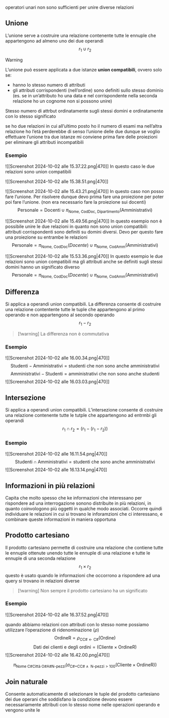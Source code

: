 operatori unari non sono sufficienti per unire diverse relazioni

## Unione
L’unione serve a costruire una relazione contenente tutte le ennuple che appartengono ad almeno uno dei due operandi
$$
r_{1} \cup r_{2}
$$
> [!warning]
> L’unione può essere applicata a due istanze **union compatibili**, ovvero solo se:
> - hanno lo stesso numero di attributi
> - gli attributi corrispondenti (nell’ordine) sono definiti sullo stesso dominio (es. se in un’attributo ho una data e nel corrispondente nella seconda relazione ho un cognome non si possono unire)
> 
> Stesso numero di attrbut ordinatamente sugli stessi domini e ordinatamente con lo stesso significato

se ho due relazioni in cui all’ultimo posto ho il numero di esami ma nell’altra relazione ho l’età perderebbe di senso l’unione delle due
dunque se voglio effettuare l’unione tra due istanze mi conviene prima fare delle proiezioni per eliminare gli attributi incompatibili

### Esempio
![[Screenshot 2024-10-02 alle 15.37.22.png|470]]
In questo caso le due relazioni sono union compatibili

![[Screenshot 2024-10-02 alle 15.38.51.png|470]]


![[Screenshot 2024-10-02 alle 15.43.21.png|470]]
In questo caso non posso fare l’unione. Per risolvere dunque devo prima fare una proiezione per poter poi fare l’unione. (non era necessario fare la proiezione sui docenti)
$$
\text{Personale}=\text{Docenti}\cup \pi_{\text{Nome, CodDoc, Dipartimento}}(\text{Amministrativi})
$$


![[Screenshot 2024-10-02 alle 15.49.56.png|470]]
In questo esempio non è possibile unire le due relazioni in quanto non sono union compatibili: attributi corrispondenti sono definiti su domini diversi. Devo per questo fare una proiezione su entrambe le relazioni
$$
\text{Personale} = \pi_{\text{Nome, CodDoc}}(Docente)\cup \pi_{\text{Nome,  CodAmm}}(\text{Amministrativi})
$$

![[Screenshot 2024-10-02 alle 15.53.36.png|470]]
In questo esempio le due relazioni sono union compatibili ma gli attributi anche se definiti sugli stessi domini hanno un significato diverso
$$
\text{Personale} = \pi_{\text{Nome, CodDoc}}(Docente)\cup \pi_{\text{Nome,  CodAmm}}(\text{Amministrativi})
$$

## Differenza
Si applica a operandi union compatibili. La differenza consente di costruire una relazione contentente tutte le tuple che appartengono al primo operando e non appartengono al secondo operando
$$
r_{1}-r_{2}
$$
>[!warning] La differenza non è commutativa

### Esempio
![[Screenshot 2024-10-02 alle 16.00.34.png|470]]
$$
\text{Studenti}-\text{Amministrativi}=\text{studenti  che non sono anche amministrativi}
$$
$$
\text{Amministrativi} - \text{Studenti} = \text{amministrativi che non sono anche studenti}
$$
![[Screenshot 2024-10-02 alle 16.03.03.png|470]]


## Intersezione
Si applica a operandi union compatibili. L’intersezione consente di costruire una relazione contenente tutte le tutple che appartengono  ad entrmbi gli operandi
$$
r_{1}\cap r_{2}=(r_{1}-(r_{1}-r_{2}))
$$
### Esempio
![[Screenshot 2024-10-02 alle 16.11.54.png|470]]
$$
\text{Studenti}\cap \text{Amministrativi} = \text{studenti che sono anche amministrativi}
$$
![[Screenshot 2024-10-02 alle 16.13.14.png|470]]


## Informazioni in più relazioni
Capita che molto spesso che ke informazioni che interessano per rispondere ad una interrogazione sonono distribuite in più relazioni, in quanto coinvologono più oggetti in qualche modo associati. Occorre quindi individuare le relazioni in cui si trovano le inforamzioni che ci interessano, e combinare queste informazioni in maniera opportuna

## Prodotto cartesiano
Il prodotto cartesiano permette di costruire una relazione che contiene tutte le ennuple ottenute unendo tutte le ennuple di una relazione e tutte le ennuple di una seconda relazione
$$
r_{1}\times r_{2}
$$
questo è usato quando le informazioni che occorrono a rispondere ad una query si trovano in relazioni diverse

> [!warning] Non sempre il prodotto cartesiano ha un significato

### Esempio
![[Screenshot 2024-10-02 alle 16.37.52.png|470]]

quando abbiamo relazioni con attributi con lo stesso nome possiamo utilizzare l’operazione di ridenominazione ($\rho$)
$$
\text{OrdineR}=\rho_{\text{CC\#} \leftarrow \text{C\#}}(\text{Ordine})
$$
$$
\text{Dati dei clienti e degli ordini}=(\text{Cliente}\times \text{OrdineR})
$$
![[Screenshot 2024-10-02 alle 16.42.00.png|470]]



$$
\pi_{\text{Nome C\# Città O\# A\# N-pezzi}}(\sigma_{\text{C\#=CC\# }\land \text{ N-pezzi}>100}(\text{Cliente}\times \text{OrdineR}))
$$


## Join naturale
Consente automaticamente di selezionare le tuple del prodotto cartesiano dei due operani che soddisfano la condizione
devono essere necessariamente attributi con lo stesso nome nelle operazioni operando e vengono unite le 